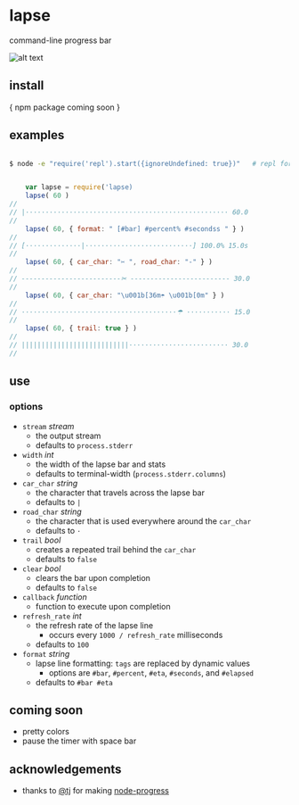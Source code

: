 
# lapse

command-line progress bar

![alt text](https://raw.githubusercontent.com/surprisetalk/lapse/master/lapse.png "cuttin' away")


## install

{ npm package coming soon }


## examples

``` bash

$ node -e "require('repl').start({ignoreUndefined: true})"   # repl formatting

``` 
``` javascript

    var lapse = require('lapse)
    lapse( 60 )
//
// |⋅⋅⋅⋅⋅⋅⋅⋅⋅⋅⋅⋅⋅⋅⋅⋅⋅⋅⋅⋅⋅⋅⋅⋅⋅⋅⋅⋅⋅⋅⋅⋅⋅⋅⋅⋅⋅⋅⋅⋅⋅⋅⋅⋅⋅⋅⋅⋅⋅⋅⋅ 60.0  
// 
    lapse( 60, { format: " [#bar] #percent% #secondss " } )
//
// [⋅⋅⋅⋅⋅⋅⋅⋅⋅⋅⋅⋅⋅⋅|⋅⋅⋅⋅⋅⋅⋅⋅⋅⋅⋅⋅⋅⋅⋅⋅⋅⋅⋅⋅⋅⋅⋅⋅⋅⋅⋅] 100.0% 15.0s 
// 
    lapse( 60, { car_char: "✂ ", road_char: "-" } )
//
// -------------------------✂ ------------------------- 30.0  
// 
    lapse( 60, { car_char: "\u001b[36m☂ \u001b[0m" } )
//
// ⋅⋅⋅⋅⋅⋅⋅⋅⋅⋅⋅⋅⋅⋅⋅⋅⋅⋅⋅⋅⋅⋅⋅⋅⋅⋅⋅⋅⋅⋅⋅⋅⋅⋅⋅⋅⋅⋅⋅☂ ⋅⋅⋅⋅⋅⋅⋅⋅⋅⋅⋅ 15.0  
//
    lapse( 60, { trail: true } )
//
// |||||||||||||||||||||||||||⋅⋅⋅⋅⋅⋅⋅⋅⋅⋅⋅⋅⋅⋅⋅⋅⋅⋅⋅⋅⋅⋅⋅⋅⋅ 30.0  
//

```


## use

### options

* `stream` *stream*
  * the output stream
  * defaults to `process.stderr`
* `width` *int*
  * the width of the lapse bar and stats
  * defaults to terminal-width (`process.stderr.columns`)
* `car_char` *string*
  * the character that travels across the lapse bar
  * defaults to `|`
* `road_char` *string*
  * the character that is used everywhere around the `car_char`
  * defaults to `⋅`
* `trail` *bool*
  * creates a repeated trail behind the `car_char`
  * defaults to `false`
* `clear` *bool*
  * clears the bar upon completion
  * defaults to `false`
* `callback` *function*
  * function to execute upon completion
* `refresh_rate` *int*
  * the refresh rate of the lapse line
	* occurs every `1000 / refresh_rate` milliseconds
  * defaults to `100`
* `format` *string*
  * lapse line formatting: `tags` are replaced by dynamic values
	* options are `#bar`, `#percent`, `#eta`, `#seconds`, and `#elapsed`
  * defaults to ` #bar #eta `


## coming soon

* pretty colors
* pause the timer with space bar


## acknowledgements

* thanks to [@tj](https://github.com/tj) for making [node-progress](https://github.com/tj/node-progress) 

